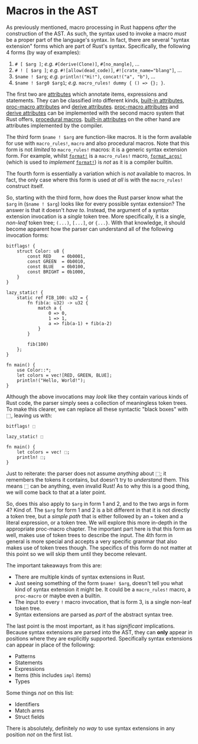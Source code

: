 # Macros in the AST

As previously mentioned, macro processing in Rust happens *after* the construction of the AST.
As such, the syntax used to invoke a macro *must* be a proper part of the language's syntax.
In fact, there are several "syntax extension" forms which are part of Rust's syntax.
Specifically, the following 4 forms (by way of examples):

1. `# [ $arg ]`; *e.g.* `#[derive(Clone)]`, `#[no_mangle]`, …
2. `# ! [ $arg ]`; *e.g.* `#![allow(dead_code)]`, `#![crate_name="blang"]`, …
3. `$name ! $arg`; *e.g.* `println!("Hi!")`, `concat!("a", "b")`, …
4. `$name ! $arg0 $arg1`; *e.g.* `macro_rules! dummy { () => {}; }`.

The first two are [attributes] which annotate items, expressions and statements. They can be
classified into different kinds, [built-in attributes], [proc-macro attributes] and [derive attributes].
[proc-macro attributes] and [derive attributes] can be implemented with the second macro system that Rust
offers, [procedural macros]. [built-in attributes] on the other hand are attributes implemented by
the compiler.

The third form `$name ! $arg` are function-like macros. It is the form available for use with `macro_rules!`, `macro` and also procedural macros.
Note that this form is not *limited* to `macro_rules!` macros: it is a generic syntax extension form.
For example, whilst [`format!`] is a `macro_rules!` macro, [`format_args!`] (which is used to *implement* [`format!`]) is *not* as it is a compiler builtin.


The fourth form is essentially a variation which is *not* available to macros.
In fact, the only case where this form is used *at all* is with the `macro_rules!` construct itself.

So, starting with the third form, how does the Rust parser know what the `$arg` in (`$name ! $arg`) looks like for every possible syntax extension?
The answer is that it doesn't *have to*.
Instead, the argument of a syntax extension invocation is a *single* token tree.
More specifically, it is a single, *non-leaf* token tree; `(...)`, `[...]`, or `{...}`. With that
knowledge, it should become apparent how the parser can understand all of the following invocation
forms:

```rust,ignore
bitflags! {
    struct Color: u8 {
        const RED    = 0b0001,
        const GREEN  = 0b0010,
        const BLUE   = 0b0100,
        const BRIGHT = 0b1000,
    }
}

lazy_static! {
    static ref FIB_100: u32 = {
        fn fib(a: u32) -> u32 {
            match a {
                0 => 0,
                1 => 1,
                a => fib(a-1) + fib(a-2)
            }
        }

        fib(100)
    };
}

fn main() {
    use Color::*;
    let colors = vec![RED, GREEN, BLUE];
    println!("Hello, World!");
}
```

Although the above invocations may *look* like they contain various kinds of Rust code, the parser simply sees a collection of meaningless token trees.
To make this clearer, we can replace all these syntactic "black boxes" with ⬚, leaving us with:

```text
bitflags! ⬚

lazy_static! ⬚

fn main() {
    let colors = vec! ⬚;
    println! ⬚;
}
```

Just to reiterate: the parser does not assume *anything* about ⬚;
it remembers the tokens it contains, but doesn't try to *understand* them.
This means ⬚ can be anything, even invalid Rust!
As to why this is a good thing, we will come back to that at a later point.

So, does this also apply to `$arg` in form 1 and 2, and to the two args in form 4? Kind of.
The `$arg` for form 1 and 2 is a bit different in that it is not directly a token tree, but a *simple path* that is either followed by an `=` token and a literal expression, or a token tree.
We will explore this more in-depth in the appropriate proc-macro chapter.
The important part here is that this form as well, makes use of token trees to describe the input.
The 4th form in general is more special and accepts a very specific grammar that also makes use of token trees though.
The specifics of this form do not matter at this point so we will skip them until they become relevant.

The important takeaways from this are:

* There are multiple kinds of syntax extensions in Rust.
* Just seeing something of the form `$name! $arg`, doesn't tell you what kind of syntax extension it might be.
    It could be a `macro_rules!` macro, a `proc-macro` or maybe even a builtin.
* The input to every `!` macro invocation, that is form 3, is a single non-leaf token tree.
* Syntax extensions are parsed as *part* of the abstract syntax tree.

The last point is the most important, as it has *significant* implications.
Because syntax extensions are parsed into the AST, they can **only** appear in positions where they are explicitly supported.
Specifically syntax extensions can appear in place of the following:

* Patterns
* Statements
* Expressions
* Items (this includes `impl` items)
* Types

Some things *not* on this list:

* Identifiers
* Match arms
* Struct fields

There is absolutely, definitely *no way* to use syntax extensions in any position *not* on the first list.

[attributes]: https://doc.rust-lang.org/reference/attributes.html
[built-in attributes]: https://doc.rust-lang.org/reference/attributes.html#built-in-attributes-index
[proc-macro attributes]: https://doc.rust-lang.org/reference/procedural-macros.html#attribute-macros
[derive attributes]: https://doc.rust-lang.org/reference/procedural-macros.html#derive-macro-helper-attributes
[procedural macros]: https://doc.rust-lang.org/reference/procedural-macros.html
[`format!`]: https://doc.rust-lang.org/std/macro.format.html
[`format_args!`]: https://doc.rust-lang.org/std/macro.format_args.html
